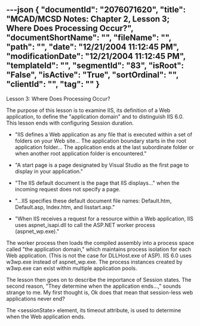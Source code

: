 ---json
{
  "documentId": "2076071620",
  "title": "MCAD/MCSD Notes: Chapter 2, Lesson 3; Where Does Processing Occur?",
  "documentShortName": "",
  "fileName": "",
  "path": "",
  "date": "12/21/2004 11:12:45 PM",
  "modificationDate": "12/21/2004 11:12:45 PM",
  "templateId": "",
  "segmentId": "83",
  "isRoot": "False",
  "isActive": "True",
  "sortOrdinal": "",
  "clientId": "",
  "tag": ""
}
---

Lesson 3: Where Does Processing Occur?

The purpose of this lesson is to examine IIS, its definition of a Web application, to define the &quot;application domain&quot; and to distinguish IIS 6.0. This lesson ends with configuring Session duration.

* &quot;IIS defines a Web application as any file that is executed within a set of folders on your Web site... The application boundary starts in the root application folder... The application ends at the last subordinate folder or when another root application folder is encountered.&quot;

* &quot;A start page is a page designated by Visual Studio as the first page to display in  your application.&quot;

* &quot;The IIS default document is the page that IIS displays...&quot; when the incoming request does not specify a page.

* &quot;...IIS specifies these default document file names: Default.htm, Default.asp, Index.htm, and Iisstart.asp.&quot;

* &quot;When IIS receives a request for a resource within a Web application, IIS uses aspnet_isapi.dll to call the ASP.NET worker process (aspnet_wp.exe).&quot;

The worker process then loads the compiled assembly into a process space called &quot;the application domain,&quot; which maintains process isolation for each Web application. (This is not the case for DLLHost.exe of ASP). IIS 6.0 uses w3wp.exe instead of aspnet_wp.exe. The process instances created by w3wp.exe can exist within multiple application pools.

The lesson then goes on to describe the importance of Session states. The second reason, &quot;They determine when the application ends...,&quot; sounds strange to me. My first thought is, Ok does that mean that session-less web applications never end?

The &lt;sessionState&gt; element, its timeout attribute, is used to determine when the Web application ends.
